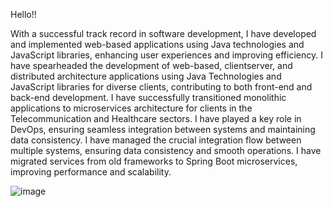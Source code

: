 Hello!!

With a successful track record in software development, I have developed and implemented web-based applications using Java technologies and JavaScript libraries, enhancing user experiences and improving efficiency. I have spearheaded the development of web-based, clientserver, and distributed architecture applications using Java Technologies and JavaScript libraries for diverse clients, contributing to both front-end and back-end development. I have successfully transitioned monolithic applications to microservices architecture for clients in the Telecommunication and Healthcare sectors. I have played a key role in DevOps, ensuring seamless integration between systems and maintaining data consistency. I have managed the crucial integration flow between multiple systems, ensuring data consistency and smooth operations. I have migrated services from old frameworks to Spring Boot microservices, improving performance and scalability.

![image]([https://github.com/anant2/anant2/assets/18414030/6dd28eab-e51c-4567-976c-dd6dd0764daf](https://www.linkedin.com/in/anant-majhi-9b5633135/))
